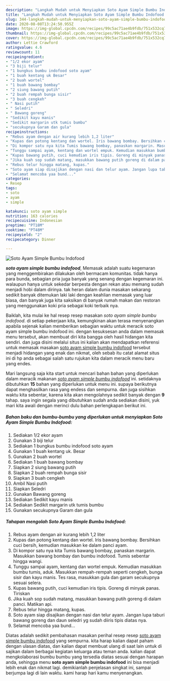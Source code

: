 ```yaml
---
description: "Langkah Mudah untuk Menyiapkan Soto Ayam Simple Bumbu Indofood Lezat"
title: "Langkah Mudah untuk Menyiapkan Soto Ayam Simple Bumbu Indofood Lezat"
slug: 344-langkah-mudah-untuk-menyiapkan-soto-ayam-simple-bumbu-indofood-lezat
date: 2020-08-08T13:24:50.955Z
image: https://img-global.cpcdn.com/recipes/99c5ac71ae4b9fdb/751x532cq70/soto-ayam-simple-bumbu-indofood-foto-resep-utama.jpg
thumbnail: https://img-global.cpcdn.com/recipes/99c5ac71ae4b9fdb/751x532cq70/soto-ayam-simple-bumbu-indofood-foto-resep-utama.jpg
cover: https://img-global.cpcdn.com/recipes/99c5ac71ae4b9fdb/751x532cq70/soto-ayam-simple-bumbu-indofood-foto-resep-utama.jpg
author: Lettie Crawford
ratingvalue: 4.6
reviewcount: 11
recipeingredient:
- "1/2 ekor ayam"
- "3 biji telur"
- "1 bungkus bumbu indofood soto ayam"
- "1 buah kentang uk Besar"
- "2 buah wortel"
- "1 buah bawang bombay"
- "2 siung bawang putih"
- "2 buah rempah bunga sisir"
- "3 buah cengkeh"
- " Nasi putih"
- " Seledri"
- " Bawang goreng"
- "Sedikit kayu manis"
- "Sedikit margarin utk tumis bumbu"
- "secukupnya Garam dan gula"
recipeinstructions:
- "Rebus ayam dengan air kurang lebih 1,2 liter"
- "Kupas dan potong kentang dan wortel. Iris bawang bombay. Bersihkan cuci bersih, kemudian masukkan ke dalam panci ayam."
- "Di kompor satu nya kita Tumis bawang bombay, panaskan margarin. Masukkan bawang bombay dan bumbu indofood. Tumis sebentar hingga wangi."
- "Tunggu sampai ayam, kentang dan wortel empuk. Kemudian masukkan bumbu tumis, aduk. Masukkan rempah-rempah seperti cengkeh, bunga sisir dan kayu manis. Tes rasa, masukkan gula dan garam secukupnya sesuai selera."
- "Kupas bawang putih, cuci kemudian iris tipis. Goreng di minyak panas. Tiriskan"
- "Jika kuah sop sudah matang, masukkan bawang putih goreng di dalam panci. Matikan api."
- "Rebus telur hingga matang, kupas."
- "Soto ayam siap disajikan dengan nasi dan telur ayam. Jangan lupa taburi bawang goreng dan daun seledri yg sudah diiris tipis diatas nya."
- "Selamat mencoba yaa bund..."
categories:
- Resep
tags:
- soto
- ayam
- simple

katakunci: soto ayam simple 
nutrition: 163 calories
recipecuisine: Indonesian
preptime: "PT18M"
cooktime: "PT48M"
recipeyield: "2"
recipecategory: Dinner

---
```



![Soto Ayam Simple Bumbu Indofood](https://img-global.cpcdn.com/recipes/99c5ac71ae4b9fdb/751x532cq70/soto-ayam-simple-bumbu-indofood-foto-resep-utama.jpg)

<b><i>soto ayam simple bumbu indofood</i></b>, Memasak adalah suatu kegemaran yang menggembirakan dilakukan oleh bermacam komunitas. tidak hanya para bunda, sebagian pria juga banyak yang senang dengan kegemaran ini. walaupun hanya untuk sekedar berpesta dengan rekan atau memang sudah menjadi hobi dalam dirinya. tak heran dalam dunia masakan sekarang sedikit banyak ditemukan laki laki dengan keahlian memasak yang luar biasa, dan banyak juga kita saksikan di banyak rumah makan dan restoran yang menggunakan koki pria sebagai koki terbaik nya.



Baiklah, kita mulai ke hal resep resep masakan <i>soto ayam simple bumbu indofood</i>. di setiap pekerjaan kita, kemungkinan akan terasa menyenangkan apabila sejenak kalian memberikan sebagian waktu untuk meracik soto ayam simple bumbu indofood ini. dengan kesuksesan anda dalam memasak menu tersebut, akan membuat diri kita bangga oleh hasil hidangan kita sendiri. dan juga disini melalui situs ini kalian akan mendapatkan referensi untuk memasak masakan <u>soto ayam simple bumbu indofood</u> tersebut menjadi hidangan yang enak dan nikmat, oleh sebab itu catat alamat situs ini di hp anda sebagai salah satu rujukan kita dalam meracik menu baru yang endes.


Mari langsung saja kita start untuk mencari bahan bahan yang diperlukan dalam meracik makanan <u><i>soto ayam simple bumbu indofood</i></u> ini. setidaknya dibutuhkan <b>15</b> bahan yang diperlukan untuk menu ini. supaya berikutnya dapat menghasilkan rasa yang endess dan sempurna. dan juga sisihkan waktu kita sebentar, karena kita akan mengolahnya sedikit banyak dengan <b>9</b> tahap. saya ingin segala yang dibutuhkan sudah anda sediakan disini, yuk mari kita awali dengan merinci dulu bahan perlengkapan berikut ini.

<!--inarticleads1-->

##### Bahan baku dan bumbu-bumbu yang diperlukan untuk menyiapkan Soto Ayam Simple Bumbu Indofood:

1. Sediakan 1/2 ekor ayam
1. Gunakan 3 biji telur
1. Sediakan 1 bungkus bumbu indofood soto ayam
1. Gunakan 1 buah kentang uk. Besar
1. Gunakan 2 buah wortel
1. Sediakan 1 buah bawang bombay
1. Siapkan 2 siung bawang putih
1. Siapkan 2 buah rempah bunga sisir
1. Siapkan 3 buah cengkeh
1. Ambil  Nasi putih
1. Siapkan  Seledri
1. Gunakan  Bawang goreng
1. Sediakan Sedikit kayu manis
1. Sediakan Sedikit margarin utk tumis bumbu
1. Gunakan secukupnya Garam dan gula




<!--inarticleads2-->

##### Tahapan mengolah Soto Ayam Simple Bumbu Indofood:

1. Rebus ayam dengan air kurang lebih 1,2 liter
1. Kupas dan potong kentang dan wortel. Iris bawang bombay. Bersihkan cuci bersih, kemudian masukkan ke dalam panci ayam.
1. Di kompor satu nya kita Tumis bawang bombay, panaskan margarin. Masukkan bawang bombay dan bumbu indofood. Tumis sebentar hingga wangi.
1. Tunggu sampai ayam, kentang dan wortel empuk. Kemudian masukkan bumbu tumis, aduk. Masukkan rempah-rempah seperti cengkeh, bunga sisir dan kayu manis. Tes rasa, masukkan gula dan garam secukupnya sesuai selera.
1. Kupas bawang putih, cuci kemudian iris tipis. Goreng di minyak panas. Tiriskan
1. Jika kuah sop sudah matang, masukkan bawang putih goreng di dalam panci. Matikan api.
1. Rebus telur hingga matang, kupas.
1. Soto ayam siap disajikan dengan nasi dan telur ayam. Jangan lupa taburi bawang goreng dan daun seledri yg sudah diiris tipis diatas nya.
1. Selamat mencoba yaa bund...




Diatas adalah sedikit pembahasan masakan perihal resep resep <u>soto ayam simple bumbu indofood</u> yang sempurna. kita harap kalian dapat paham dengan ulasan diatas, dan kalian dapat membuat ulang di saat lain untuk di sajikan dalam berbagai kegiatan keluarga atau teman anda. kalian dapat mengkolaborasi bumbu bumbu yang tersedia diatas sesuai dengan harapan anda, sehingga menu <b>soto ayam simple bumbu indofood</b> ini bisa menjadi lebih enak dan nikmat lagi. demikianlah penjelasan singkat ini, sampai berjumpa lagi di lain waktu. kami harap hari kamu menyenangkan.
